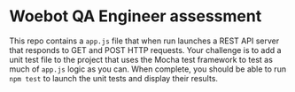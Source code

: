 # Woebot QA Engineer assessment

This repo contains a `app.js` file that when run launches a REST API server that responds to GET and POST HTTP requests. Your challenge is to add a unit test file to the project that uses the Mocha test framework to test as much of `app.js` logic as you can. When complete, you should be able to run `npm test` to launch the unit tests and display their results.
